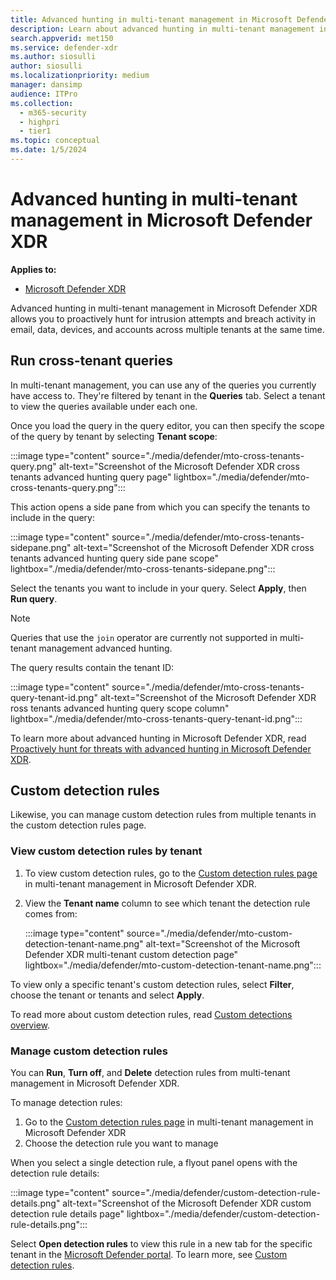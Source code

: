 ```yaml
---
title: Advanced hunting in multi-tenant management in Microsoft Defender XDR
description: Learn about advanced hunting in multi-tenant management in Microsoft Defender XDR
search.appverid: met150
ms.service: defender-xdr
ms.author: siosulli
author: siosulli
ms.localizationpriority: medium
manager: dansimp
audience: ITPro
ms.collection: 
  - m365-security
  - highpri
  - tier1
ms.topic: conceptual
ms.date: 1/5/2024
---
```


# Advanced hunting in multi-tenant management in Microsoft Defender XDR

**Applies to:**

- [Microsoft Defender XDR](https://go.microsoft.com/fwlink/?linkid=2118804)

Advanced hunting in multi-tenant management in Microsoft Defender XDR allows you to proactively hunt for intrusion attempts and breach activity in email, data, devices, and accounts across multiple tenants at the same time.

## Run cross-tenant queries

In multi-tenant management, you can use any of the queries you currently have access to. They're filtered by tenant in the **Queries** tab. Select a tenant to view the queries available under each one.

Once you load the query in the query editor, you can then specify the scope of the query by tenant by selecting **Tenant scope**:

   :::image type="content" source="./media/defender/mto-cross-tenants-query.png" alt-text="Screenshot of the Microsoft Defender XDR cross tenants advanced hunting query page" lightbox="./media/defender/mto-cross-tenants-query.png":::

This action opens a side pane from which you can specify the tenants to include in the query:

   :::image type="content" source="./media/defender/mto-cross-tenants-sidepane.png" alt-text="Screenshot of the Microsoft Defender XDR cross tenants advanced hunting query side pane scope" lightbox="./media/defender/mto-cross-tenants-sidepane.png":::

Select the tenants you want to include in your query. Select **Apply**, then **Run query**.

> [!NOTE]
> Queries that use the `join` operator are currently not supported in multi-tenant management advanced hunting.

The query results contain the tenant ID:

   :::image type="content" source="./media/defender/mto-cross-tenants-query-tenant-id.png" alt-text="Screenshot of the Microsoft Defender XDR ross tenants advanced hunting query scope column" lightbox="./media/defender/mto-cross-tenants-query-tenant-id.png":::

To learn more about advanced hunting in Microsoft Defender XDR, read [Proactively hunt for threats with advanced hunting in Microsoft Defender XDR](advanced-hunting-overview.md).

## Custom detection rules

Likewise, you can manage custom detection rules from multiple tenants in the custom detection rules page.

### View custom detection rules by tenant

1. To view custom detection rules, go to the [Custom detection rules page](https://mto.security.microsoft.com/v2/custom_detection) in multi-tenant management in Microsoft Defender XDR.
2. View the **Tenant name** column to see which tenant the detection rule comes from:

   :::image type="content" source="./media/defender/mto-custom-detection-tenant-name.png" alt-text="Screenshot of the Microsoft Defender XDR multi-tenant custom detection page" lightbox="./media/defender/mto-custom-detection-tenant-name.png":::

To view only a specific tenant's custom detection rules, select **Filter**, choose the tenant or tenants and select **Apply**.

To read more about custom detection rules, read [Custom detections overview](custom-detections-overview.md).

### Manage custom detection rules

You can **Run**, **Turn off**, and **Delete** detection rules from multi-tenant management in Microsoft Defender XDR.

To manage detection rules:

1. Go to the [Custom detection rules page](https://mto.security.microsoft.com/v2/custom_detection) in multi-tenant management in Microsoft Defender XDR
2. Choose the detection rule you want to manage

When you select a single detection rule, a flyout panel opens with the detection rule details:

   :::image type="content" source="./media/defender/custom-detection-rule-details.png" alt-text="Screenshot of the Microsoft Defender XDR custom detection rule details page" lightbox="./media/defender/custom-detection-rule-details.png":::

Select **Open detection rules** to view this rule in a new tab for the specific tenant in the [Microsoft Defender portal](https://security.microsoft.com). To learn more, see [Custom detection rules](./custom-detection-rules.md).
